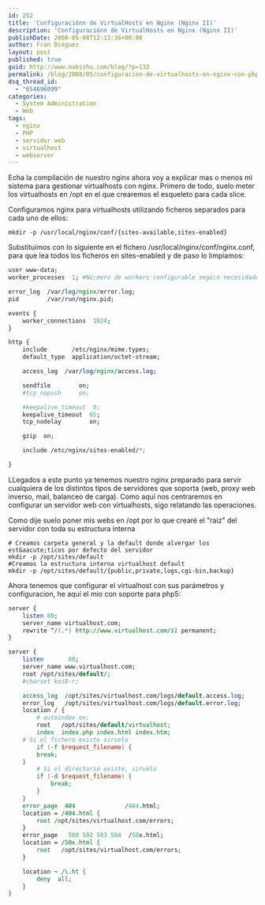 ```yaml
---
id: 252
title: 'Configuraciónn de VirtualHosts en Nginx (Nginx II)'
description: 'Configuraciónn de VirtualHosts en Nginx (Nginx II)'
publishDate: 2008-05-08T12:13:36+00:00
author: Fran Diéguez
layout: post
published: true
guid: http://www.mabishu.com/blog/?p=132
permalink: /blog/2008/05/configuracion-de-virtualhosts-en-nginx-con-php-5-nginx-ii/
dsq_thread_id:
  - "654696099"
categories:
  - System Administration
  - Web
tags:
  - nginx
  - PHP
  - servidor web
  - virtualhost
  - webserver
---
```

Echa la compilación de nuestro nginx ahora voy a explicar mas o menos mi sistema para gestionar virtualhosts con nginx. Primero de todo, suelo meter los virtualhosts en /opt en el que crearemos el esqueleto para cada slice.

Configuramos nginx para virtualhosts utilizando ficheros separados para cada uno de ellos:

```shell
mkdir -p /usr/local/nginx/conf/{sites-available,sites-enabled}
```

Substituímos con lo siguiente en el fichero /usr/local/nginx/conf/nginx.conf, para que lea todos los ficheros en sites-enabled y de paso lo limpiamos:
```perl
user www-data;
worker_processes  1; #Nú;mero de workers configurable segú;n necesidades

error_log  /var/log/nginx/error.log;
pid        /var/run/nginx.pid;

events {
    worker_connections  1024;
}

http {
    include       /etc/nginx/mime.types;
    default_type  application/octet-stream;

    access_log  /var/log/nginx/access.log;

    sendfile        on;
    #tcp_nopush     on;

    #keepalive_timeout  0;
    keepalive_timeout  65;
    tcp_nodelay        on;

    gzip  on;

    include /etc/nginx/sites-enabled/*;

}
```

LLegados a este punto ya tenemos nuestro nginx preparado para servir cualquiera de los distintos tipos de servidores que soporta (web, proxy web inverso, mail, balanceo de carga). Como aquí nos centraremos en configurar un servidor web con virtualhosts, sigo relatando las operaciones.




Como dije suelo poner mis webs en /opt por lo que crearé el "raiz" del servidor con toda su estructura interna
```shell
# Creamos carpeta general y la default donde alvergar los est&aacute;ticos por defecto del servidor
mkdir -p /opt/sites/default
#Creamos la estructura interna virtualhost default
mkdir -p /opt/sites/default/{public,private,logs,cgi-bin,backup}
```

Ahora tenemos que configurar el virtualhost con sus par&aacute;metros y configuracion, he aquí el mio con soporte para php5:

```perl
server {
	listen 80;
	server_name virtualhost.com;
	rewrite ^/(.*) http://www.virtualhost.com/$1 permanent;
}

server {
    listen       80;
    server_name www.virtualhost.com;
    root /opt/sites/default/;
    #charset koi8-r;

    access_log  /opt/sites/virtualhost.com/logs/default.access.log;
    error_log   /opt/sites/virtualhost.com/logs/default.error.log;
    location / {
    	# autoindex on;
        root   /opt/sites/default/virtualhost;
        index  index.php index.html index.htm;
	# Si el fichero existe sirvelo
        if (-f $request_filename) {
		break;
	}
        # Si el directorio existe, sirvelo
        if (-d $request_filename) {
            break;
        }
    }
    error_page  404              /404.html;
    location = /404.html {
    	root /opt/sites/virtualhost.com/errors;
    }
    error_page   500 502 503 504  /50x.html;
    location = /50x.html {
	    root   /opt/sites/virtualhost.com/errors;
    }

    location ~ /\.ht {
        deny  all;
    }
}
```
